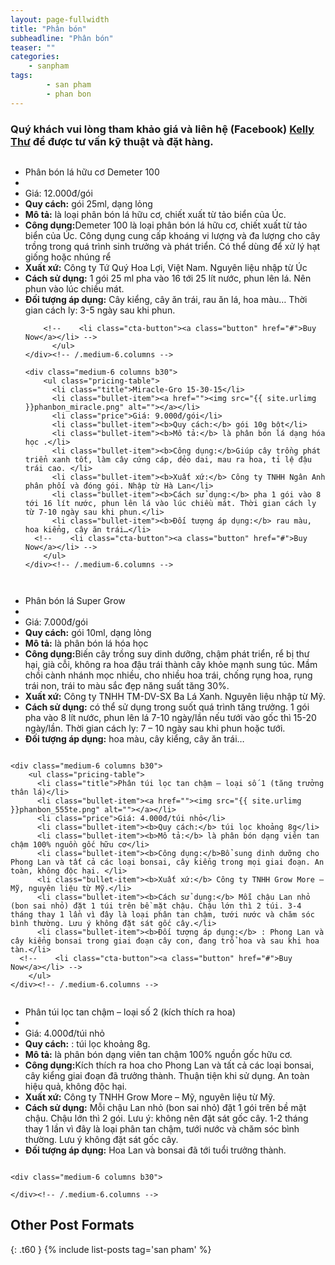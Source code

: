 ```yaml
---
layout: page-fullwidth
title: "Phân bón"
subheadline: "Phân bón"
teaser: ""
categories:
    - sanpham
tags:
        - san pham
        - phan bon
---
```

<!--more-->

### Quý khách vui lòng tham khảo giá và liên hệ (Facebook) [Kelly Thư](https://www.facebook.com/kelly.thu.9) để được tư vấn kỹ thuật và đặt hàng.

<div class="row t60">
    <div class="medium-6 columns b30">
          <ul class="pricing-table">
            <li class="title">Phân bón lá hữu cơ Demeter 100</li>
            <li class="bullet-item"><a href=""><img src="{{ site.urlimg }}phanbon_demeter100.png" alt=""></a></li>
            <li class="price">Giá: 12.000đ/gói</li>
            <li class="bullet-item"><b>Quy cách:</b> gói 25ml, dạng lỏng</li>
            <li class="bullet-item"><b>Mô tả:</b> là loại phân bón lá hữu cơ, chiết xuất từ tảo biển của Úc.</li>
            <li class="bullet-item"><b>Công dụng:</b>Demeter 100 là loại phân bón lá hữu cơ, chiết xuất từ tảo biển của Úc. Công dụng cung cấp khoáng vi lượng và đa lượng cho cây trồng trong quá trình sinh trưởng và phát triển. Có thể dùng để xử lý hạt giống hoặc nhúng rể</li>
            <li class="bullet-item"><b>Xuất xứ:</b> Công ty Tứ Quý Hoa Lợi, Việt Nam. Nguyên liệu nhập từ Úc</li>
            <li class="bullet-item"><b>Cách sử dụng:</b> 1 gói 25 ml pha vào 16 tới 25 lít nước, phun lên lá. Nên phun vào lúc chiều mát.</li>
            <li class="bullet-item"><b>Đối tượng áp dụng:</b> Cây kiểng, cây ăn trái, rau ăn lá, hoa màu… Thời gian cách ly: 3-5 ngày sau khi phun.</li>
            
        <!--    <li class="cta-button"><a class="button" href="#">Buy Now</a></li> -->
          </ul>
    </div><!-- /.medium-6.columns -->

    <div class="medium-6 columns b30">
        <ul class="pricing-table">
          <li class="title">Miracle-Gro 15-30-15</li>
          <li class="bullet-item"><a href=""><img src="{{ site.urlimg }}phanbon_miracle.png" alt=""></a></li>
          <li class="price">Giá: 9.000đ/gói</li>
          <li class="bullet-item"><b>Quy cách:</b> gói 10g bột</li>
          <li class="bullet-item"><b>Mô tả:</b> là phân bón lá dạng hóa học .</li>
          <li class="bullet-item"><b>Công dụng:</b>Giúp cây trồng phát triển xanh tốt, làm cây cứng cáp, dẻo dai, mau ra hoa, tỉ lệ đậu trái cao. </li>
          <li class="bullet-item"><b>Xuất xứ:</b> Công ty TNHH Ngân Anh phân phối và đóng gói. Nhập từ Hà Lan</li>
          <li class="bullet-item"><b>Cách sử dụng:</b> pha 1 gói vào 8 tới 16 lít nước, phun lên lá vào lúc chiều mát. Thời gian cách ly từ 7-10 ngày sau khi phun.</li>
          <li class="bullet-item"><b>Đối tượng áp dụng:</b> rau màu, hoa kiểng, cây ăn trái…</li>
      <!--    <li class="cta-button"><a class="button" href="#">Buy Now</a></li> -->
        </ul>
    </div><!-- /.medium-6.columns -->
</div><!-- /.row -->

<div class="row t60">
    <div class="medium-6 columns b30">
          <ul class="pricing-table">
            <li class="title">Phân bón lá Super Grow</li>
            <li class="bullet-item"><a href=""><img src="{{ site.urlimg }}phanbon_supergrow.png" alt=""></a></li>
            <li class="price">Giá: 7.000đ/gói</li>
            <li class="bullet-item"><b>Quy cách:</b> gói 10ml, dạng lỏng</li>
            <li class="bullet-item"><b>Mô tả:</b> là phân bón lá hóa học </li>
            <li class="bullet-item"><b>Công dụng:</b>Biến cây trồng suy dinh dưỡng, chậm phát triển, rể bị thư hại, già cỗi, không ra hoa đậu trái thành cây khỏe mạnh sung túc. Mầm chồi cành nhánh mọc nhiều, cho nhiều hoa trái, chống rụng hoa, rụng trái non, trái to màu sắc đẹp năng suất tăng 30%.</li>
            <li class="bullet-item"><b>Xuất xứ:</b> Công ty TNHH TM-DV-SX Ba Lá Xanh. Nguyên liệu nhập từ Mỹ.</li>
            <li class="bullet-item"><b>Cách sử dụng:</b> có thể sử dụng trong suốt quá trình tăng trưởng. 1 gói pha vào 8 lít nước, phun lên lá 7-10 ngày/lần nếu tưới vào gốc thì 15-20 ngày/lần. Thời gian cách ly: 7 – 10 ngày sau khi phun hoặc tưới.</li>
            <li class="bullet-item"><b>Đối tượng áp dụng:</b> hoa màu, cây kiểng, cây ăn trái…</li>
        <!--    <li class="cta-button"><a class="button" href="#">Buy Now</a></li> -->
          </ul>
    </div><!-- /.medium-6.columns -->

    <div class="medium-6 columns b30">
        <ul class="pricing-table">
          <li class="title">Phân túi lọc tan chậm – loại số 1 (tăng trưởng thân lá)</li>
          <li class="bullet-item"><a href=""><img src="{{ site.urlimg }}phanbon_555te.png" alt=""></a></li>
          <li class="price">Giá: 4.000đ/túi nhỏ</li>
          <li class="bullet-item"><b>Quy cách:</b> túi lọc khoảng 8g</li>
          <li class="bullet-item"><b>Mô tả:</b> là phân bón dạng viên tan chậm 100% nguồn gốc hữu cơ</li>
          <li class="bullet-item"><b>Công dụng:</b>Bổ sung dinh dưỡng cho Phong Lan và tất cả các loại bonsai, cây kiểng trong mọi giai đoạn. An toàn, không độc hại. </li>
          <li class="bullet-item"><b>Xuất xứ:</b> Công ty TNHH Grow More – Mỹ, nguyên liệu từ Mỹ.</li>
          <li class="bullet-item"><b>Cách sử dụng:</b> Mỗi chậu Lan nhỏ (bon sai nhỏ) đặt 1 túi trên bề mặt chậu. Chậu lớn thì 2 túi. 3-4 tháng thay 1 lần vì đây là loại phân tan chậm, tưới nước và chăm sóc bình thường. Lưu ý không đặt sát gốc cây.</li>
          <li class="bullet-item"><b>Đối tượng áp dụng:</b> : Phong Lan và cây kiểng bonsai trong giai đoạn cây con, đang trổ hoa và sau khi hoa tàn.</li>
      <!--    <li class="cta-button"><a class="button" href="#">Buy Now</a></li> -->
        </ul>
    </div><!-- /.medium-6.columns -->
</div><!-- /.row -->

<div class="row t60">
    <div class="medium-6 columns b30">
          <ul class="pricing-table">
            <li class="title">Phân túi lọc tan chậm – loại số 2 (kích thích ra hoa)</li>
            <li class="bullet-item"><a href=""><img src="{{ site.urlimg }}phanbon_366te.png" alt=""></a></li>
            <li class="price">Giá: 4.000đ/túi nhỏ</li>
            <li class="bullet-item"><b>Quy cách:</b> : túi lọc khoảng 8g. </li>
            <li class="bullet-item"><b>Mô tả:</b> là phân bón dạng viên tan chậm 100% nguồn gốc hữu cơ. </li>
            <li class="bullet-item"><b>Công dụng:</b>Kích thích ra hoa cho Phong Lan và tất cả các loại bonsai, cây kiểng giai đoạn đã trưởng thành. Thuận tiện khi sử dụng. An toàn hiệu quả, không độc hại.</li>
            <li class="bullet-item"><b>Xuất xứ:</b> Công ty TNHH Grow More – Mỹ, nguyên liệu từ Mỹ.</li>
            <li class="bullet-item"><b>Cách sử dụng:</b> Mỗi chậu Lan nhỏ (bon sai nhỏ) đặt 1 gói trên bề mặt chậu. Chậu lớn thì 2 gói. Lưu ý: không nên đặt sát gốc cây. 1-2 tháng thay 1 lần vì đây là loại phân tan chậm, tưới nước và chăm sóc bình thường. Lưu ý không đặt sát gốc cây.</li>
            <li class="bullet-item"><b>Đối tượng áp dụng:</b> Hoa Lan và bonsai đã tới tuổi trưởng thành.</li>
        <!--    <li class="cta-button"><a class="button" href="#">Buy Now</a></li> -->
          </ul>
    </div><!-- /.medium-6.columns -->

    <div class="medium-6 columns b30">

    </div><!-- /.medium-6.columns -->
</div><!-- /.row -->

## Other Post Formats

{: .t60 }
{% include list-posts tag='san pham' %}
